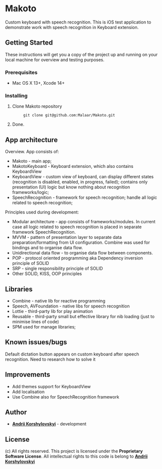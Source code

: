 # Makoto
Custom keyboard with speech recognition.
This is iOS test application to demonstrate work with speech recognition in Keyboard extension.


## Getting Started

These instructions will get you a copy of the project up and running on your local machine for overview and testing purposes.

### Prerequisites

* Mac OS X 13+, Xcode 14+

### Installing

1. Clone Makoto repository

			git clone git@github.com:Malaar/Makoto.git

2. Done.

## App architecture
Overview. App consists of:
* Makoto - main app;
* MakotoKeyboard - Keyboard extension, which also contains KeyboardView
* KeyboardView - custom view of keyboard, can display different states (recognition is disabled, enabled, in progress, failed); contains only presentation (UI) logic but know nothing about recognition frameworks/logic;
* SpeechRecognition - framework for speech recognition; handle all logic related to speech recognition;

Principles used during development:
* Modular architecture - app consists of frameworks/modules. In current case all logic related to speech recognition is placed in separate framework SpeechRecognition.
* MVVM - pattern of presentation layer to separate data preparation/formatting from UI configuration. Combine was used for bindings and to organise data flow.
* Unidirectional data flow - to organise data flow between components.
* POP - protocol oriented programming aka Dependency inversion principle of SOLID
* SRP - single responsibility principle of SOLID
* Other SOLID, KISS, OOP principles

## Libraries
* Combine - native lib for reactive programming
* Speech, AVFoundation - native libs for speech recognition
* Lottie - third-party lib for play animation
* Reusable - third-party small but effective library for nib loading (just to minimise lines of code)
* SPM used for manage libraries;

## Known issues/bugs
Default dictation button appears on custom keyboard after speech recognition. Need to research how to solve it

## Improvements
* Add themes support for KeyboardView
* Add localisation
* Use Combine also for SpeechRecognition framework

## Author

* **[Andrii Korshylovskyi](http://www.linkedin.com/in/korshilovskiy)** - development

## License

(c) All rights reserved.
This project is licensed under the **Proprietary Software License**. All intellectual rights to this code is belong to **[Andrii Korshylovskyi](http://www.linkedin.com/in/korshilovskiy)**
